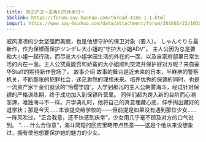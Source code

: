 ```yaml
---
title: 晓之护卫～主角们的休息日～
bbslink: https://forum.say-huahuo.com/thread-4186-1-1.html
imgurl: https://www.say-huahuo.com/data/attachment/forum/201603/23/103049i0jwzti6fz0rc0wn.jpg
---
```


威风凛凛的少女坚强而美丽，也是他想守护的保卫对象（要人）。
しゃんぐりら最新作，作为保镖而保护ツンデレ大小姐的“守护大小姐ADV”。
主人公因为总是要和大小姐一起行动，而尽览大小姐学园生活的外在的一面，以及自家府邸里日常生活的内在一面。主人公究竟能否和娇蛮的大小姐顺利交流并保护好对方呢？来自豪华Staff的期待新作登场了。
故事介绍
故事的舞台是近未来的日本，半麻痹的警察机关，不断膨胀的犯罪社会，迷茫渺然的理想未来。培养优秀的保镖的同时，也是一流资产家千金们就读的“怜樱学园”。入学到那儿的主人公朝雾海斗，经过针对保镖的严格训练期，终于成功加入到保镖阵营里。
同伴们都为跨入新的台阶而心潮澎湃，唯独海斗不一样。开学典礼时，他将自己的真意埋藏心底，伸手掏出藏好的退学状；那是今天……本该提交给学校的——但前提是如果没有遇到那位少女……
一阵风吹过，“正合我意，还不快感到庆幸”，少女用几乎毫不顾及对方的口气说到。
“……什么合你意”，海斗简短的回应里略带点热意——这是个他从来没想象过，拥有使他想要保护她的魅力的少女。<!--more-->
